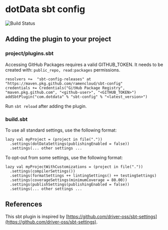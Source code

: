 # dotData sbt config

![Build Status](https://github.com/ramencloud/sbt-config/workflows/Continuous%20Integration/badge.svg)

## Adding the plugin to your project

### project/plugins.sbt


Accessing GitHub Packages requires a valid GITHUB_TOKEN.  It needs to be created with: `public_repo, read:packages` permissions.

    resolvers +=  "sbt-config-releases" at "https://maven.pkg.github.com/ramencloud/sbt-config"
    credentials += Credentials("GitHub Package Registry", "maven.pkg.github.com", "<github-user>", "<GITHUB_TOKEN>")
    addSbtPlugin("com.dotdata" % "sbt-config" % "<latest_version>")

Run `sbt reload` after adding the plugin.

### build.sbt

To use all standard settings, use the following format:

    lazy val myProject = (project in file("."))
      .settings(dotDataSettings(publishingEnabled = false))
      .settings(... other settings ...

To opt-out from some settings, use the following format:

    lazy val myProjectWithCustomizations = (project in file("."))
      .settings(compilerSettings())
      .settings(formatSettings ++ lintingSettings() ++ testingSettings)
      .settings(coverageSettings(minimumCoverage = 80.00))
      .settings(publishSettings(publishingEnabled = false))
      .settings(... other settings ...

## References

This sbt plugin is inspired by [https://github.com/driver-oss/sbt-settings](https://github.com/driver-oss/sbt-settings).
